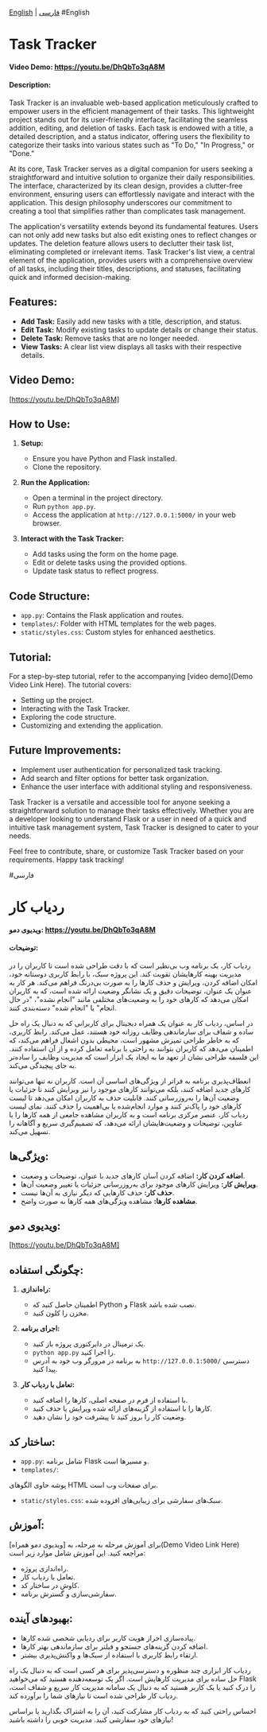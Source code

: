 [English](#English) | [فارسی](#فارسی)
#English

# Task Tracker
#### Video Demo: <https://youtu.be/DhQbTo3qA8M>
#### Description:

Task Tracker is an invaluable web-based application meticulously crafted to empower users in the efficient management of their tasks. This lightweight project stands out for its user-friendly interface, facilitating the seamless addition, editing, and deletion of tasks. Each task is endowed with a title, a detailed description, and a status indicator, offering users the flexibility to categorize their tasks into various states such as "To Do," "In Progress," or "Done."

At its core, Task Tracker serves as a digital companion for users seeking a straightforward and intuitive solution to organize their daily responsibilities. The interface, characterized by its clean design, provides a clutter-free environment, ensuring users can effortlessly navigate and interact with the application. This design philosophy underscores our commitment to creating a tool that simplifies rather than complicates task management.

The application's versatility extends beyond its fundamental features. Users can not only add new tasks but also edit existing ones to reflect changes or updates. The deletion feature allows users to declutter their task list, eliminating completed or irrelevant items. Task Tracker's list view, a central element of the application, provides users with a comprehensive overview of all tasks, including their titles, descriptions, and statuses, facilitating quick and informed decision-making.

## Features:
- **Add Task:** Easily add new tasks with a title, description, and status.
- **Edit Task:** Modify existing tasks to update details or change their status.
- **Delete Task:** Remove tasks that are no longer needed.
- **View Tasks:** A clear list view displays all tasks with their respective details.

## Video Demo:
[https://youtu.be/DhQbTo3qA8M]

## How to Use:
1. **Setup:**
   - Ensure you have Python and Flask installed.
   - Clone the repository.

2. **Run the Application:**
   - Open a terminal in the project directory.
   - Run `python app.py`.
   - Access the application at `http://127.0.0.1:5000/` in your web browser.

3. **Interact with the Task Tracker:**
   - Add tasks using the form on the home page.
   - Edit or delete tasks using the provided options.
   - Update task status to reflect progress.

## Code Structure:
- `app.py`: Contains the Flask application and routes.
- `templates/`: Folder with HTML templates for the web pages.
- `static/styles.css`: Custom styles for enhanced aesthetics.

## Tutorial:
For a step-by-step tutorial, refer to the accompanying [video demo](Demo Video Link Here). The tutorial covers:
- Setting up the project.
- Interacting with the Task Tracker.
- Exploring the code structure.
- Customizing and extending the application.

## Future Improvements:
- Implement user authentication for personalized task tracking.
- Add search and filter options for better task organization.
- Enhance the user interface with additional styling and responsiveness.

Task Tracker is a versatile and accessible tool for anyone seeking a straightforward solution to manage their tasks effectively. Whether you are a developer looking to understand Flask or a user in need of a quick and intuitive task management system, Task Tracker is designed to cater to your needs.

Feel free to contribute, share, or customize Task Tracker based on your requirements. Happy task tracking!




#فارسی
# ردیاب کار
#### ویدیوی دمو: <https://youtu.be/DhQbTo3qA8M>
#### توضیحات:

ردیاب کار، یک برنامه وب بی‌نظیر است که با دقت طراحی شده است تا کاربران را در مدیریت بهینه کارهایشان تقویت کند. این پروژه سبک، با رابط کاربری دوستانه خود، امکان اضافه کردن، ویرایش و حذف کارها را به صورت بی‌درنگ فراهم می‌کند. هر کار به عنوان یک عنوان، توضیحات دقیق و یک نشانگر وضعیت ارائه شده است، که به کاربران امکان می‌دهد که کارهای خود را به وضعیت‌های مختلفی مانند "انجام نشده"، "در حال انجام" یا "انجام شده" دسته‌بندی کنند.

در اساس، ردیاب کار به عنوان یک همراه دیجیتال برای کاربرانی که به دنبال یک راه حل ساده و شفاف برای سازماندهی وظایف روزانه خود هستند، عمل می‌کند. رابط کاربری، که به خاطر طراحی تمیزش مشهور است، محیطی بدون اشغال فراهم می‌کند، که اطمینان می‌دهد که کاربران بتوانند به راحتی با برنامه تعامل کرده و از آن استفاده کنند. این فلسفه طراحی نشان از تعهد ما به ایجاد یک ابزار است که مدیریت وظایف را ساده‌تر به جای پیچیدگی می‌کند.

انعطاف‌پذیری برنامه به فراتر از ویژگی‌های اساسی آن است. کاربران نه تنها می‌توانند کارهای جدید اضافه کنند، بلکه می‌توانند کارهای موجود را نیز ویرایش کنند تا جزئیات یا وضعیت آن‌ها را به‌روزرسانی کنند. قابلیت حذف به کاربران امکان می‌دهد تا لیست کارهای خود را پاک‌تر کنند و موارد انجام‌شده یا بی‌اهمیت را حذف کنند. نمای لیست ردیاب کار، عنصر مرکزی برنامه است و به کاربران مشاهده جامعی از همه کارها را با عناوین، توضیحات و وضعیت‌هایشان ارائه می‌دهد، که تصمیم‌گیری سریع و آگاهانه را تسهیل می‌کند.

## ویژگی‌ها:
- **اضافه کردن کار:** اضافه کردن آسان کارهای جدید با عنوان، توضیحات و وضعیت.
- **ویرایش کار:** ویرایش کارهای موجود برای به‌روزرسانی جزئیات یا تغییر وضعیت آن‌ها.
- **حذف کار:** حذف کارهایی که دیگر نیازی به آن‌ها نیست.
- **مشاهده کارها:** مشاهده ویژگی‌های همه کارها به صورت واضح.

## ویدیوی دمو:
[https://youtu.be/DhQbTo3qA8M]

## چگونگی استفاده:
1. **راه‌اندازی:**
   - اطمینان حاصل کنید که Python و Flask نصب شده باشد.
   - مخزن را کلون کنید.

2. **اجرای برنامه:**
   - یک ترمینال در دایرکتوری پروژه باز کنید.
   - `python app.py` را اجرا کنید.
   - به برنامه در مرورگر وب خود به آدرس `http://127.0.0.1:5000/` دسترسی پیدا کنید.

3. **تعامل با ردیاب کار:**
   - با استفاده از فرم در صفحه اصلی، کارها را اضافه کنید.
   - کارها را با استفاده از گزینه‌های ارائه شده ویرایش یا حذف کنید.
   - وضعیت کار را بروز کنید تا پیشرفت خود را نشان دهید.

## ساختار کد:
- `app.py`: شامل برنامه Flask و مسیرها است.
- `templates/`:

 پوشه حاوی الگوهای HTML برای صفحات وب است.
- `static/styles.css`: سبک‌های سفارشی برای زیبایی‌های افزوده شده.

## آموزش:
برای آموزش مرحله به مرحله، به [ویدیوی دمو همراه](Demo Video Link Here) مراجعه کنید. این آموزش شامل موارد زیر است:
- راه‌اندازی پروژه.
- تعامل با ردیاب کار.
- کاوش در ساختار کد.
- سفارشی‌سازی و گسترش برنامه.

## بهبودهای آینده:
- پیاده‌سازی احراز هویت کاربر برای ردیابی شخصی شده کارها.
- اضافه کردن گزینه‌های جستجو و فیلتر برای سازماندهی بهتر کارها.
- ارتقاء رابط کاربری با استفاده از سبک‌ها و واکنش‌پذیری بیشتر.

ردیاب کار ابزاری چند منظوره و دسترسی‌پذیر برای هر کسی است که به دنبال یک راه حل ساده برای مدیریت کارهایش است. اگر یک توسعه‌دهنده هستید که می‌خواهید Flask را درک کنید یا یک کاربر هستید که به دنبال یک سامانه مدیریت کار سریع و شفاف است، ردیاب کار طراحی شده است تا نیازهای شما را برآورده کند.

احساس راحتی کنید که به ردیاب کار مشارکت کنید، آن را به اشتراک بگذارید یا براساس نیازهای خود سفارشی کنید. مدیریت خوبی را داشته باشید!
